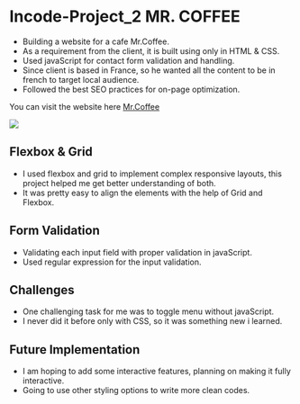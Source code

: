 # Incode-Project_2 MR. COFFEE
- Building a website for a cafe Mr.Coffee.
- As a requirement from the client, it is built using only in HTML & CSS.
- Used javaScript for contact form validation and handling.
- Since client is based in France, so he wanted all the content to be in french to target local audience.
- Followed the best SEO practices for on-page optimization. 

You can visit the website here [Mr.Coffee](https://shubhamb04.github.io/Incode-Project_2/index.html)

![](Assets/mrcoffeewebpage.png)

## Flexbox & Grid
- I used flexbox and grid to implement complex responsive layouts, this project helped me get better understanding of both.
- It was pretty easy to align the elements with the help of Grid and Flexbox.

## Form Validation
- Validating each input field with proper validation in javaScript.
- Used regular expression for the input validation.

## Challenges
- One challenging task for me was to toggle menu without javaScript.
- I never did it before only with CSS, so it was something new i learned.

## Future Implementation
- I am hoping to add some interactive features, planning on making it fully interactive.
- Going to use other styling options to write more clean codes.

